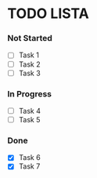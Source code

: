 # TODO LISTA

### Not Started

- [ ] Task 1
- [ ] Task 2
- [ ] Task 3

### In Progress

- [ ] Task 4
- [ ] Task 5

### Done

- [x] Task 6
- [x] Task 7
